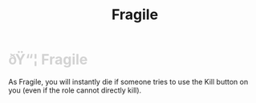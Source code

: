 ﻿---
lang: en-US
title: Fragile
prev: Fool
next: Hurried
---
# <font color=#d3d3d3>ðŸ“¦ <b>Fragile</b></font> <Badge text="Harmful" type="tip" vertical="middle"/>

As Fragile, you will instantly die if someone tries to use the Kill button on you (even if the role cannot directly kill).